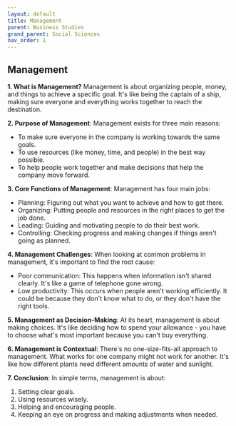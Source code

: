 ```yaml
---
layout: default
title: Management
parent: Business Studies
grand_parent: Social Sciences
nav_order: 1
---
```


## Management

**1. What is Management?** Management is about organizing people, money, and things to achieve a specific goal. It's like being the captain of a ship, making sure everyone and everything works together to reach the destination.

**2. Purpose of Management**: Management exists for three main reasons:
   - To make sure everyone in the company is working towards the same goals.
   - To use resources (like money, time, and people) in the best way possible.
   - To help people work together and make decisions that help the company move forward.

**3. Core Functions of Management**: Management has four main jobs:
   - Planning: Figuring out what you want to achieve and how to get there.
   - Organizing: Putting people and resources in the right places to get the job done.
   - Leading: Guiding and motivating people to do their best work.
   - Controlling: Checking progress and making changes if things aren't going as planned.

**4. Management Challenges**: When looking at common problems in management, it's important to find the root cause:
   - Poor communication: This happens when information isn't shared clearly. It's like a game of telephone gone wrong.
   - Low productivity: This occurs when people aren't working efficiently. It could be because they don't know what to do, or they don't have the right tools.

**5. Management as Decision-Making**: At its heart, management is about making choices. It's like deciding how to spend your allowance - you have to choose what's most important because you can't buy everything.

**6. Management is Contextual**: There's no one-size-fits-all approach to management. What works for one company might not work for another. It's like how different plants need different amounts of water and sunlight.

**7. Conclusion**: In simple terms, management is about:
1. Setting clear goals.
2. Using resources wisely.
3. Helping and encouraging people.
4. Keeping an eye on progress and making adjustments when needed.
